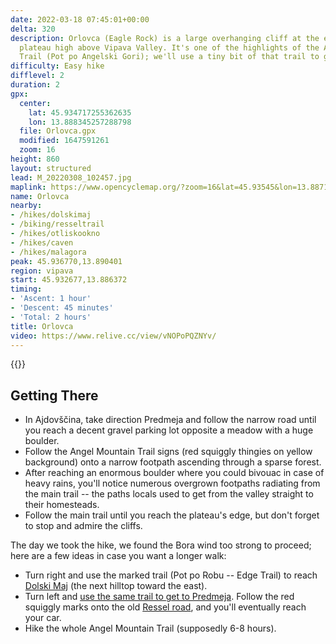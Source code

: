 ```yaml
---
date: 2022-03-18 07:45:01+00:00
delta: 320
description: Orlovca (Eagle Rock) is a large overhanging cliff at the edge of Gora
  plateau high above Vipava Valley. It's one of the highlights of the Angel Mountain
  Trail (Pot po Angelski Gori); we'll use a tiny bit of that trail to get there.
difficulty: Easy hike
difflevel: 2
duration: 2
gpx:
  center:
    lat: 45.934717255362635
    lon: 13.888345257288798
  file: Orlovca.gpx
  modified: 1647591261
  zoom: 16
height: 860
layout: structured
lead: M_20220308_102457.jpg
maplink: https://www.opencyclemap.org/?zoom=16&lat=45.93545&lon=13.88715&layers=B0000
name: Orlovca
nearby:
- /hikes/dolskimaj
- /biking/resseltrail
- /hikes/otliskookno
- /hikes/caven
- /hikes/malagora
peak: 45.936770,13.890401
region: vipava
start: 45.932677,13.886372
timing:
- 'Ascent: 1 hour'
- 'Descent: 45 minutes'
- 'Total: 2 hours'
title: Orlovca
video: https://www.relive.cc/view/vNOPoPQZNYv/
---
```

{{<hike-details description="yes">}}

## Getting There

* In Ajdovščina, take direction Predmeja and follow the narrow road until you reach a decent gravel parking lot opposite a meadow with a huge boulder.
* Follow the Angel Mountain Trail signs (red squiggly thingies on yellow background) onto a narrow footpath ascending through a sparse forest.
* After reaching an enormous boulder where you could bivouac in case of heavy rains, you'll notice numerous overgrown footpaths radiating from the main trail -- the paths locals used to get from the valley straight to their homesteads.
* Follow the main trail until you reach the plateau's edge, but don't forget to stop and admire the cliffs.

The day we took the hike, we found the Bora wind too strong to proceed; here are a few ideas in case you want a longer walk:

* Turn right and use the marked trail (Pot po Robu -- Edge Trail) to reach [Dolski Maj](../dolskimaj/) (the next hilltop toward the east).
* Turn left and [use the same trail to get to Predmeja](../dolskimaj/). Follow the red squiggly marks onto the old [Ressel road](../../biking/resseltrail/), and you'll eventually reach your car.
* Hike the whole Angel Mountain Trail (supposedly 6-8 hours).
